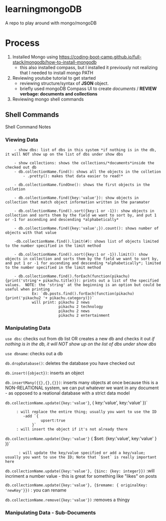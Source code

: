 # learningmongoDB
A repo to play around with mongo/mongoDB

# Process
1. Installed Mongo using https://coding-boot-camp.github.io/full-stack/mongodb/how-to-install-mongodb
    - this also installed compass, but I installed it previously not realizing that I needed to install mongo PATH
2. Reviewing youtube tutorial to get started
    - reviewing structure/syntax of **JSON** object.
    - briefly used mongoDB Compass UI to create *documents* / **REVIEW verbage: documents and collections**
3. Reviewing mongo shell commands


## Shell Commands 
Shell Command Notes

### Viewing Data

        - show dbs: list of dbs in this system *if nothing is in the db, it will NOT show up on the list of dbs under show dbs

        - show collections: shows the collections/*documents*inside the checked out db
        - db.collectionName.find(): shows all the objects in the colletion
            - .pretty(): makes that data easier to read!*

        - db.collectionName.findOne(): shows the first objects in the colletion

        - db.collectionName.find({key:'value'}): show objects in collection that match object information written in the paramater
            
        - db.collectionName.find().sort({key:1 or -1}): show objects in collection and sorts them by the field we want to sort by, and put 1 or -1 for ascending and descending *alphabetically*

        - db.collectionName.find({key:'value';}).count(): shows number of objects with that value

        -db.collectionName.find().limit(#): shows list of objects limited to the number specified in the limit method

        - db.collectionName.find().sort({key:1 or -1}).limit(): show objects in collection and sorts them by the field we want to sort by, and put 1 or -1 for ascending and descending *alphabetically*; limited to the number specified in the limit method

        - db.collectionName.find().forEach(function(pikachu){print('string'+ pikachu.title)}): prints out a list of the specified values.  NOTE: the 'string' at the beginning is an option but could be useful when printing
                Ex: `db.posts.find().forEach(function(pikachu){print('pikachu2 '+ pikachu.category)})`
                will print: pikachu 2 news
                            pikachu 2 technology
                            pikachu 2 news
                            pikachu 2 entertainment
                
### Manipulating Data

 `use dbs`: checks out from db list OR creates a new db and checks it out *if nothing is in the db, it will NOT show up on the list of dbs under show dbs*

 `use dbname`: checks out a db

 `db.dropDatabase()`: deletes the database you have checked out

 `db.insert({object})`: inserts an object

 `db.insertMany({{},{},{}})`: inserts many objects at once because this is a NON-RELATIONAL system, we can put whatever we want in any document - as opposed to a reational database with a strict data model

 `db.collectionName.update({key:'value'}`,
                {
                    key:'value',
                    key:'value'
                })`
                
         : will replace the entire thing; usually you want to use the ID
            -add `{
                    upsert:true
                }`
         : will insert the object if it's not already there

`db.collectionName.update({key:'value'}`
                {
                    $set: {key:'value',
                    key:'value'
                    }
                })`
                
          : will update the key/value specified or add a key/value; usually you want to use the ID; Note that `$set` is really important here

`db.collectionName.update({key:'value'}, {$inc: {key: integer}})` :will incriment a number value - this is great for something like "likes" on posts

`db.collectionName.update({key:'value'}, {$remame: { originalKey: 'newKey'}})` : you can rename 

`db.collectionName.remove({key:'value'})` :removes a thingy

### Manipulating Data - Sub-Documents